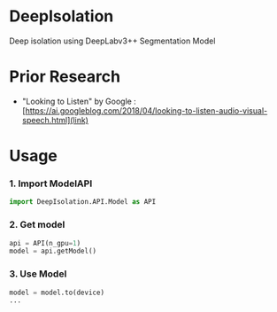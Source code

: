 # DeepIsolation
Deep isolation using DeepLabv3++ Segmentation Model

# Prior Research
- "Looking to Listen" by Google : [https://ai.googleblog.com/2018/04/looking-to-listen-audio-visual-speech.html](link)

# Usage

### 1. Import ModelAPI
```python
import DeepIsolation.API.Model as API
```

### 2. Get model
```python
api = API(n_gpu=1)
model = api.getModel()
```

### 3. Use Model
```python
model = model.to(device)
...
```
